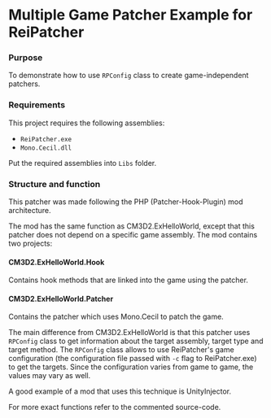 # Multiple Game Patcher Example for ReiPatcher
### Purpose
To demonstrate how to use `RPConfig` class to create game-independent patchers.

### Requirements
This project requires the following assemblies:

* `ReiPatcher.exe`
* `Mono.Cecil.dll`

Put the required assemblies into `Libs` folder.

### Structure and function
This patcher was made following the PHP (Patcher-Hook-Plugin) mod architecture.

The mod has the same function as CM3D2.ExHelloWorld, except that this patcher does not depend on a specific game assembly.
The mod contains two projects:

#### CM3D2.ExHelloWorld.Hook
Contains hook methods that are linked into the game using the patcher.

#### CM3D2.ExHelloWorld.Patcher
Contains the patcher which uses Mono.Cecil to patch the game.

The main difference from CM3D2.ExHelloWorld is that this patcher uses `RPConfig` class to get information about the
target assembly, target type and target method. The `RPConfig` class allows to use ReiPatcher's game configuration
(the configuration file passed with `-c` flag to ReiPatcher.exe) to get the targets. Since the configuration varies
from game to game, the values may vary as well. 

A good example of a mod that uses this technique is UnityInjector.

For more exact functions refer to the commented source-code.